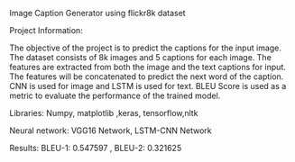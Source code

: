 Image Caption Generator using flickr8k dataset


Project Information:

The objective of the project is to predict the captions for the input image. The dataset consists of 8k images and 5 captions for each image. The features are extracted from both the image and the text captions for input. The features will be concatenated to predict the next word of the caption. CNN is used for image and LSTM is used for text. BLEU Score is used as a metric to evaluate the performance of the trained model.

Libraries: Numpy, matplotlib ,keras, tensorflow,nltk

Neural network: VGG16 Network, LSTM-CNN Network

Results: BLEU-1: 0.547597 , BLEU-2: 0.321625
